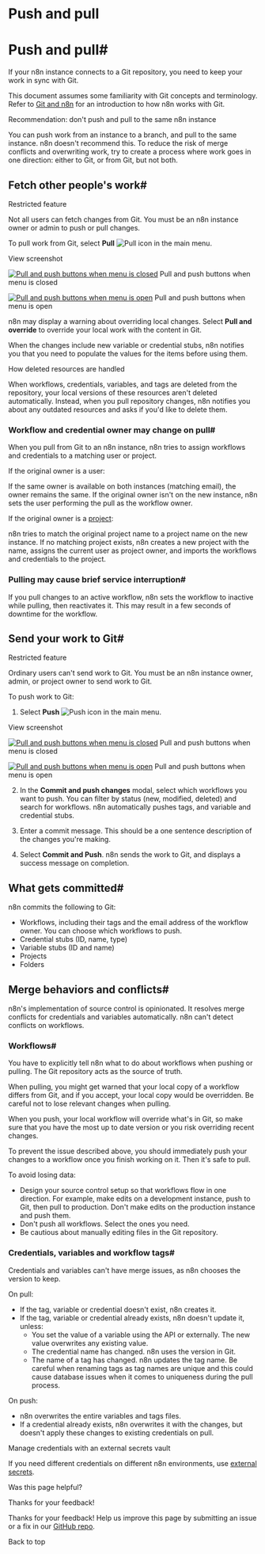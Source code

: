 # Push and pull

[ ](https://github.com/n8n-io/n8n-docs/edit/main/docs/source-control-environments/using/push-pull.md "Edit this page")

# Push and pull#

If your n8n instance connects to a Git repository, you need to keep your work in sync with Git.

This document assumes some familiarity with Git concepts and terminology. Refer to [Git and n8n](../../understand/git/) for an introduction to how n8n works with Git.

Recommendation: don't push and pull to the same n8n instance

You can push work from an instance to a branch, and pull to the same instance. n8n doesn't recommend this. To reduce the risk of merge conflicts and overwriting work, try to create a process where work goes in one direction: either to Git, or from Git, but not both.

## Fetch other people's work#

Restricted feature

Not all users can fetch changes from Git. You must be an n8n instance owner or admin to push or pull changes.

To pull work from Git, select **Pull** ![Pull icon](../../../_images/source-control-environments/pull-icon.png) in the main menu.

View screenshot

[![Pull and push buttons when menu is closed](../../../_images/source-control-environments/pull-push-menu-closed.png)](https://docs.n8n.io/_images/source-control-environments/pull-push-menu-closed.png) Pull and push buttons when menu is closed

[![Pull and push buttons when menu is open](../../../_images/source-control-environments/pull-push-menu-open.png)](https://docs.n8n.io/_images/source-control-environments/pull-push-menu-open.png) Pull and push buttons when menu is open

n8n may display a warning about overriding local changes. Select **Pull and override** to override your local work with the content in Git.

When the changes include new variable or credential stubs, n8n notifies you that you need to populate the values for the items before using them.

How deleted resources are handled

When workflows, credentials, variables, and tags are deleted from the repository, your local versions of these resources aren't deleted automatically. Instead, when you pull repository changes, n8n notifies you about any outdated resources and asks if you'd like to delete them.

### Workflow and credential owner may change on pull#

When you pull from Git to an n8n instance, n8n tries to assign workflows and credentials to a matching user or project.

If the original owner is a user:

If the same owner is available on both instances (matching email), the owner remains the same. If the original owner isn't on the new instance, n8n sets the user performing the pull as the workflow owner.

If the original owner is a [project](../../../user-management/rbac/):

n8n tries to match the original project name to a project name on the new instance. If no matching project exists, n8n creates a new project with the name, assigns the current user as project owner, and imports the workflows and credentials to the project.

### Pulling may cause brief service interruption#

If you pull changes to an active workflow, n8n sets the workflow to inactive while pulling, then reactivates it. This may result in a few seconds of downtime for the workflow.

## Send your work to Git#

Restricted feature

Ordinary users can't send work to Git. You must be an n8n instance owner, admin, or project owner to send work to Git.

To push work to Git:

  1. Select **Push** ![Push icon](../../../_images/source-control-environments/push-icon.png) in the main menu.

View screenshot

[![Pull and push buttons when menu is closed](../../../_images/source-control-environments/pull-push-menu-closed.png)](https://docs.n8n.io/_images/source-control-environments/pull-push-menu-closed.png) Pull and push buttons when menu is closed

[![Pull and push buttons when menu is open](../../../_images/source-control-environments/pull-push-menu-open.png)](https://docs.n8n.io/_images/source-control-environments/pull-push-menu-open.png) Pull and push buttons when menu is open

  2. In the **Commit and push changes** modal, select which workflows you want to push. You can filter by status (new, modified, deleted) and search for workflows. n8n automatically pushes tags, and variable and credential stubs.

  3. Enter a commit message. This should be a one sentence description of the changes you're making.
  4. Select **Commit and Push**. n8n sends the work to Git, and displays a success message on completion.



## What gets committed#

n8n commits the following to Git:

  * Workflows, including their tags and the email address of the workflow owner. You can choose which workflows to push.
  * Credential stubs (ID, name, type)
  * Variable stubs (ID and name)
  * Projects
  * Folders



## Merge behaviors and conflicts#

n8n's implementation of source control is opinionated. It resolves merge conflicts for credentials and variables automatically. n8n can't detect conflicts on workflows.

### Workflows#

You have to explicitly tell n8n what to do about workflows when pushing or pulling. The Git repository acts as the source of truth.

When pulling, you might get warned that your local copy of a workflow differs from Git, and if you accept, your local copy would be overridden. Be careful not to lose relevant changes when pulling.

When you push, your local workflow will override what's in Git, so make sure that you have the most up to date version or you risk overriding recent changes.

To prevent the issue described above, you should immediately push your changes to a workflow once you finish working on it. Then it's safe to pull.

To avoid losing data:

  * Design your source control setup so that workflows flow in one direction. For example, make edits on a development instance, push to Git, then pull to production. Don't make edits on the production instance and push them.
  * Don't push all workflows. Select the ones you need.
  * Be cautious about manually editing files in the Git repository.



### Credentials, variables and workflow tags#

Credentials and variables can't have merge issues, as n8n chooses the version to keep.

On pull:

  * If the tag, variable or credential doesn't exist, n8n creates it.
  * If the tag, variable or credential already exists, n8n doesn't update it, unless:
    * You set the value of a variable using the API or externally. The new value overwrites any existing value.
    * The credential name has changed. n8n uses the version in Git.
    * The name of a tag has changed. n8n updates the tag name. Be careful when renaming tags as tag names are unique and this could cause database issues when it comes to uniqueness during the pull process.



On push:

  * n8n overwrites the entire variables and tags files.
  * If a credential already exists, n8n overwrites it with the changes, but doesn't apply these changes to existing credentials on pull.



Manage credentials with an external secrets vault

If you need different credentials on different n8n environments, use [external secrets](../../../external-secrets/).

Was this page helpful? 

Thanks for your feedback! 

Thanks for your feedback! Help us improve this page by submitting an issue or a fix in our [GitHub repo](https://github.com/n8n-io/n8n-docs). 

Back to top 
